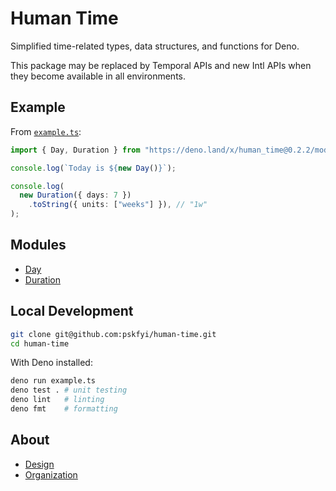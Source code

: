 # Human Time

Simplified time-related types, data structures, and functions for Deno.

This package may be replaced by Temporal APIs and new Intl APIs when they become
available in all environments.

## Example

From [`example.ts`](./example.ts):

```ts
import { Day, Duration } from "https://deno.land/x/human_time@0.2.2/mod.ts";

console.log(`Today is ${new Day()}`);

console.log(
  new Duration({ days: 7 })
    .toString({ units: ["weeks"] }), // "1w"
);
```

## Modules

- [Day](./Day/readme.md)
- [Duration](./Duration/readme.md)

## Local Development

```sh
git clone git@github.com:pskfyi/human-time.git
cd human-time
```

With Deno installed:

```sh
deno run example.ts
deno test . # unit testing
deno lint   # linting
deno fmt    # formatting
```

## About

- [Design](./docs/design.md)
- [Organization](./docs/organization.md)
